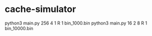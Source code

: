 # cache-simulator

python3 main.py 256 4 1 R 1 bin_1000.bin
python3 main.py 16 2 8 R 1 bin_10000.bin